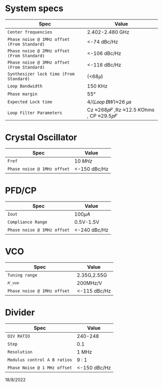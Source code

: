 # System specs


| Spec | Value |
| --- | --- |
| `Center frequencies` | 2.402-2.480 GHz|
| `Phase noise @ 1MHz offset (From Standard)` |<-74 dBc/Hz |
| `Phase noise @ 2MHz offset (From Standard) ` |<-106 dBc/Hz|
| `Phase noise @ 3MHz offset (From Standard)` | <-116 dBc/Hz |
| `Synthesizer lock time (From Standard)  ` | (<68𝜇)|
| `Loop Bandwidth` | 150 KHz|
| `Phase margin ` | 55°|
| ` Expected Lock time   ` | 4/(𝐿𝑜𝑜𝑝 𝐵𝑊)≈26 𝜇𝑠|
| `Loop Filter Parameters` | Cz ≈268𝑝𝐹 ,Rz ≈12.5 𝐾Ohms , CP ≈29.5𝑝𝐹|

# Crystal Oscillator

| Spec | Value |
| --- | --- |
| `Fref` | 10 𝑀𝐻𝑧 |
| `Phase noise @ 1MHz offset` | <-150 dBc/Hz |

# PFD/CP

| Spec | Value |
| --- | --- |
| `Iout` | 100𝜇𝐴 |
| `Compliance Range` | 0.5V-1.5V |
| `Phase noise @ 1MHz offset` | <-240 dBc/Hz |

# VCO
| Spec | Value |
| --- | --- |
| `Tuning range` | 2.35G,2.55G |
| `𝐾_𝑣𝑐𝑜 ` | 200MHz/V |
| `Phase noise @ 1MHz offset ` | <-115 dBc/Hz |

# Divider
| Spec | Value |
| --- | --- |
| `DIV RATIO` | 240-248|
| `Step ` | 0.1 |
| `Resolution` |  1 MHz |
| `Modulus control A B ratios` |  9 : 1 |
| `Phase Noise @ 1 MHz offset` |  <-150 dBc/Hz |

18/8/2022
